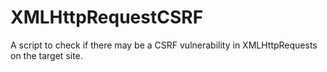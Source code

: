 # XMLHttpRequestCSRF
A script to check if there may be a CSRF vulnerability in XMLHttpRequests on the target site.
